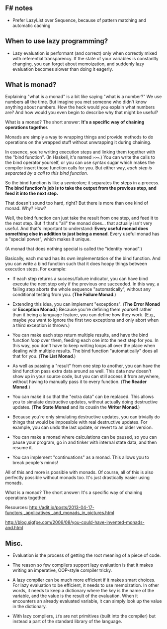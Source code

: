 ## F# notes

- Prefer LazyList over Sequence, because of pattern matching and automatic caching

## When to use lazy programming?

- Lazy evaluation is performant (and correct) only when correctly mixed with
  referential transparency. If the state of your variables is constantly
  changing, you can forget about memoization, and suddenly lazy evaluation
  becomes slower than doing it eagerly.

## What is monad?

Explaining "what is a monad" is a bit like saying "what is a number?" We use
numbers all the time. But imagine you met someone who didn't know anything about
numbers. How the heck would you explain what numbers are? And how would you even
begin to describe why that might be useful?

What is a monad? The short answer: **It's a specific way of chaining operations together.**

Monads are simply a way to wrapping things and provide methods to do
operations on the wrapped stuff without unwrapping it during chaining.

In essence, you're writing execution steps and linking them together with the
"bind function". (In Haskell, it's named `>>=`.) You can write the calls to the
bind operator yourself, or you can use syntax sugar which makes the compiler
insert those function calls for you. But either way, _each step is separated by a_
_call to this bind function._

So the bind function is like a _semicolon_; it separates the steps in a process.
**The bind function's job is to take the output from the previous step, and feed**
**it into the next step.**

That doesn't sound too hard, right? But there is more than one kind of monad. Why? How?

Well, the bind function can just take the result from one step, and feed it to
the next step. But if that's "all" the monad does... that actually isn't very
useful. And that's important to understand: **Every useful monad does something**
**else in addition to just being a monad**. Every useful monad has a "special power", which makes it unique.

(A monad that does nothing special is called the "identity monad".)

Basically, each monad has its own implementation of the bind function. And you
can write a bind function such that it does hoopy things between execution
steps. For example:

   - If each step returns a success/failure indicator, you can have bind execute
     the next step only if the previous one succeeded. In this way, a failing
     step aborts the whole sequence "automatically", without any conditional
     testing from you. (**The Failure Monad**.)

   - Extending this idea, you can implement "exceptions". (**The Error Monad** or
     **Exception Monad**.) Because you're defining them yourself rather than it
     being a language feature, you can define how they work. (E.g., maybe you
     want to ignore the first two exceptions and only abort when a third
     exception is thrown.)

   - You can make each step return multiple results, and have the bind function
     _loop_ over them, feeding each one into the next step for you. In this way,
     you don't have to keep writing loops all over the place when dealing with
     multiple results. The bind function "automatically" does all that for you.
     (**The List Monad**.)

   - As well as passing a "result" from one step to another, you can have the
     bind function pass extra data around as well. This data now doesn't show up
     in your source code, but you can still access it from anywhere, without
     having to manually pass it to every function. (**The Reader Monad**.)

   - You can make it so that the "extra data" can be replaced. This allows you
     to simulate destructive updates, without actually doing destructive
     updates. (**The State Monad** and its cousin the **Writer Monad**.)

   - Because you're only simulating destructive updates, you can trivially do
     things that would be impossible with real destructive updates. For example,
     you can undo the last update, or revert to an older version.

   - You can make a monad where calculations can be paused, so you can pause
     your program, go in and tinker with internal state data, and then resume
     it.

   - You can implement "continuations" as a monad. This allows you to break people's minds!

All of this and more is possible with monads. Of course, all of this is also
perfectly possible without monads too. It's just drastically easier using
monads.

What is a monad? The short answer: It's a specific way of chaining operations together.

Resources:
http://adit.io/posts/2013-04-17-functors,_applicatives,_and_monads_in_pictures.html

http://blog.sigfpe.com/2006/08/you-could-have-invented-monads-and.html

## Misc.

- Evaluation is the process of getting the root meaning of a piece of code.

- The reason so few compilers support lazy evaluation is that it makes writing
  an imperative, OOP-style compiler tricky.

- A lazy compiler can be much more efficient if it makes smart choices. For lazy
  evaluation to be efficient, it needs to use memoization. In other words, it
  needs to keep a dictionary where the key is the name of the variable, and the
  value is the result of the evaluation. When it encounters an already evaluated
  variable, it can simply look up the value in the dictionary.

- With lazy compilers, `if`s are not primitives (built into the compiler) but
  instead a part of the standard library of the language.
